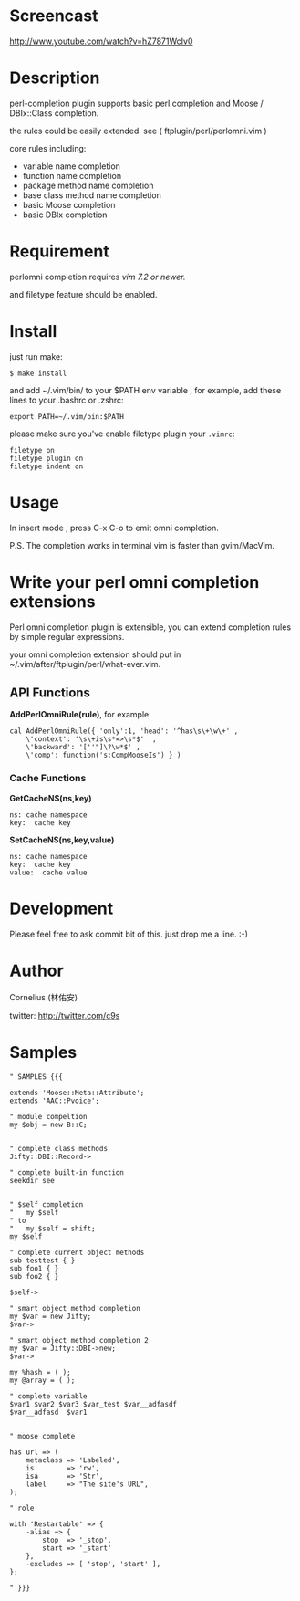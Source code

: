
Screencast
==========

http://www.youtube.com/watch?v=hZ7871WcIv0


Description
===========

perl-completion plugin supports basic perl completion and Moose / DBIx::Class completion.

the rules could be easily extended. see ( ftplugin/perl/perlomni.vim )

core rules including:

* variable name completion
* function name completion
* package method name completion
* base class method name completion
* basic Moose completion
* basic DBIx completion


Requirement
===========

perlomni completion requires *vim 7.2 or newer.*

and filetype feature should be enabled.

Install
========

just run make:

    $ make install

and add ~/.vim/bin/ to your $PATH env variable , for example, add these lines to your .bashrc or .zshrc:

    export PATH=~/.vim/bin:$PATH

please make sure you've enable filetype plugin your `.vimrc`:

    filetype on
    filetype plugin on
    filetype indent on

Usage
=====

In insert mode , press C-x C-o to emit omni completion.

P.S. The completion works in terminal vim is faster than gvim/MacVim.

Write your perl omni completion extensions
=========================================

Perl omni completion plugin is extensible, you can extend completion rules by
simple regular expressions.

your omni completion extension should put in ~/.vim/after/ftplugin/perl/what-ever.vim.

## API Functions

**AddPerlOmniRule(rule)**, for example:

    cal AddPerlOmniRule({ 'only':1, 'head': '^has\s\+\w\+' , 
        \'context': '\s\+is\s*=>\s*$'  , 
        \'backward': '[''"]\?\w*$' , 
        \'comp': function('s:CompMooseIs') } )

### Cache Functions

**GetCacheNS(ns,key)**

    ns: cache namespace
    key:  cache key

**SetCacheNS(ns,key,value)**

    ns: cache namespace
    key:  cache key
    value:  cache value



Development
===========

Please feel free to ask commit bit of this. just drop me a line. :-)


Author
======

Cornelius (林佑安) 

twitter:  http://twitter.com/c9s

Samples
=======


    " SAMPLES {{{

    extends 'Moose::Meta::Attribute';
    extends 'AAC::Pvoice';

    " module compeltion
    my $obj = new B::C;


    " complete class methods
    Jifty::DBI::Record->

    " complete built-in function
    seekdir see


    " $self completion
    "   my $self
    " to 
    "   my $self = shift;
    my $self

    " complete current object methods
    sub testtest { }
    sub foo1 { }
    sub foo2 { }

    $self->

    " smart object method completion
    my $var = new Jifty;
    $var->

    " smart object method completion 2
    my $var = Jifty::DBI->new;
    $var->

    my %hash = ( );
    my @array = ( );

    " complete variable
    $var1 $var2 $var3 $var_test $var__adfasdf
    $var__adfasd  $var1 


    " moose complete

    has url => (
        metaclass => 'Labeled',
        is        => 'rw',
        isa       => 'Str',
        label     => "The site's URL",
    );

    " role

    with 'Restartable' => {
        -alias => {
            stop  => '_stop',
            start => '_start'
        },
        -excludes => [ 'stop', 'start' ],
    };

    " }}}
